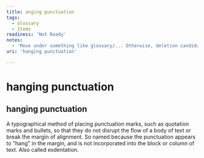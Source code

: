 ```yaml
---
title: anging punctuation
tags:
  - Glossary
  - Items
readiness: 'Not Ready'
notes:
  - 'Move under something like glossary/... Otherwise, deletion candidate, and move this definition in context of something else, such as a layout section under concepts or tuts.'
uri: 'hanging punctuation'

---
```

# hanging punctuation

## hanging punctuation

A typographical method of placing punctuation marks, such as quotation marks and bullets, so that they do not disrupt the flow of a body of text or break the margin of alignment. So named because the punctuation appears to "hang" in the margin, and is not incorporated into the block or column of text. Also called exdentation.

